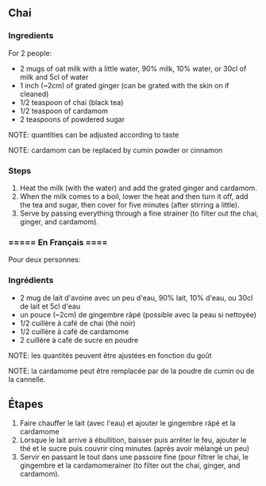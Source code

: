 ## Chai

### Ingredients

For 2 people:

- 2 mugs of oat milk with a little water, 90% milk, 10% water, or 30cl of milk and 5cl of water
- 1 inch (~2cm) of grated ginger (can be grated with the skin on if cleaned)
- 1/2 teaspoon of chai (black tea)
- 1/2 teaspoon of cardamom
- 2 teaspoons of powdered sugar

NOTE: quantities can be adjusted according to taste

NOTE: cardamom can be replaced by cumin powder or cinnamon

### Steps

1. Heat the milk (with the water) and add the grated ginger and cardamom. 
2. When the milk comes to a boil, lower the heat and then turn it off, add the tea and sugar, then cover for five minutes (after stirring a little). 
3. Serve by passing everything through a fine strainer (to filter out the chai, ginger, and cardamom).


### ===== En Français ====

Pour deux personnes:

### Ingrédients 

- 2 mug de lait d'avoine avec un peu d'eau, 90% lait, 10% d'eau, ou 30cl de lait et 5cl d'eau 
- un pouce (~2cm) de gingembre râpé (possible avec la peau si nettoyée)
- 1/2 cuillère à café de chai (thé noir)
- 1/2 cuillère à café de cardamome
- 2 cuillère à café de sucre en poudre

NOTE: les quantités peuvent être ajustées en fonction du goût

NOTE: la cardamome peut être remplacée par de la poudre de cumin ou de la cannelle.

## Étapes
1. Faire chauffer le lait (avec l'eau) et ajouter le gingembre râpé et la cardamome 
2. Lorsque le lait arrive à ébullition, baisser puis arrêter le feu, ajouter le thé et le sucre puis couvrir cinq minutes (après avoir mélangé un peu) 
3. Servir en passant le tout dans une passoire fine (pour filtrer le chai, le gingembre et la cardamomerainer (to filter out the chai, ginger, and cardamom).
